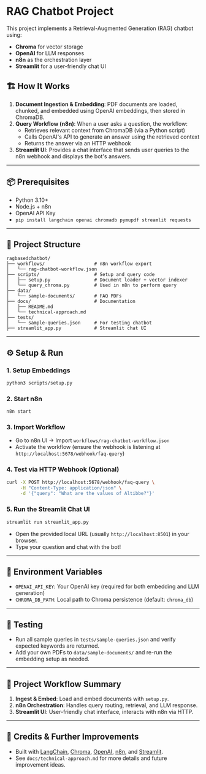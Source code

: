 # RAG Chatbot Project

This project implements a Retrieval-Augmented Generation (RAG) chatbot using:
- **Chroma** for vector storage
- **OpenAI** for LLM responses
- **n8n** as the orchestration layer
- **Streamlit** for a user-friendly chat UI

## 🏗️ How It Works

1. **Document Ingestion & Embedding**: PDF documents are loaded, chunked, and embedded using OpenAI embeddings, then stored in ChromaDB.
2. **Query Workflow (n8n)**: When a user asks a question, the workflow:
   - Retrieves relevant context from ChromaDB (via a Python script)
   - Calls OpenAI's API to generate an answer using the retrieved context
   - Returns the answer via an HTTP webhook
3. **Streamlit UI**: Provides a chat interface that sends user queries to the n8n webhook and displays the bot's answers.

---

## 📦 Prerequisites
- Python 3.10+
- Node.js + n8n
- OpenAI API Key
- `pip install langchain openai chromadb pymupdf streamlit requests`

---

## 📁 Project Structure
```
ragbasedchatbot/
├── workflows/                  # n8n workflow export
│   └── rag-chatbot-workflow.json
├── scripts/                    # Setup and query code
│   ├── setup.py                # Document loader + vector indexer
│   └── query_chroma.py         # Used in n8n to perform query
├── data/
│   └── sample-documents/       # FAQ PDFs
├── docs/                       # Documentation
│   ├── README.md
│   └── technical-approach.md
├── tests/
│   └── sample-queries.json     # For testing chatbot
├── streamlit_app.py            # Streamlit chat UI
```

---

## ⚙️ Setup & Run

### 1. **Setup Embeddings**
```bash
python3 scripts/setup.py
```

### 2. **Start n8n**
```bash
n8n start
```

### 3. **Import Workflow**
- Go to n8n UI → Import `workflows/rag-chatbot-workflow.json`
- Activate the workflow (ensure the webhook is listening at `http://localhost:5678/webhook/faq-query`)

### 4. **Test via HTTP Webhook (Optional)**
```bash
curl -X POST http://localhost:5678/webhook/faq-query \
     -H "Content-Type: application/json" \
     -d '{"query": "What are the values of Altibbe?"}'
```

### 5. **Run the Streamlit Chat UI**
```bash
streamlit run streamlit_app.py
```
- Open the provided local URL (usually `http://localhost:8501`) in your browser.
- Type your question and chat with the bot!

---

## 🔑 Environment Variables
- `OPENAI_API_KEY`: Your OpenAI key (required for both embedding and LLM generation)
- `CHROMA_DB_PATH`: Local path to Chroma persistence (default: `chroma_db`)

---

## 🧪 Testing
- Run all sample queries in `tests/sample-queries.json` and verify expected keywords are returned.
- Add your own PDFs to `data/sample-documents/` and re-run the embedding setup as needed.

---

## 📝 Project Workflow Summary

1. **Ingest & Embed**: Load and embed documents with `setup.py`.
2. **n8n Orchestration**: Handles query routing, retrieval, and LLM response.
3. **Streamlit UI**: User-friendly chat interface, interacts with n8n via HTTP.

---

## 🙌 Credits & Further Improvements
- Built with [LangChain](https://github.com/langchain-ai/langchain), [Chroma](https://www.trychroma.com/), [OpenAI](https://platform.openai.com/), [n8n](https://n8n.io/), and [Streamlit](https://streamlit.io/).
- See `docs/technical-approach.md` for more details and future improvement ideas.
